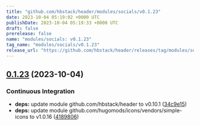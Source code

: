 ```yaml
---
title: "github.com/hbstack/header/modules/socials/v0.1.23"
date: 2023-10-04 05:19:02 +0000 UTC
publishDate: 2023-10-04 05:19:33 +0000 UTC
draft: false
prerelease: false
name: "modules/socials: v0.1.23"
tag_name: "modules/socials/v0.1.23"
release_url: "https://github.com/hbstack/header/releases/tag/modules/socials/v0.1.23"
---
```


## [0.1.23](https://github.com/hbstack/header/compare/modules/socials/v0.1.22...modules/socials/v0.1.23) (2023-10-04)


### Continuous Integration

* **deps:** update module github.com/hbstack/header to v0.10.1 ([34c9e15](https://github.com/hbstack/header/commit/34c9e151de2b8637149f116fc38f3181051006bb))
* **deps:** update module github.com/hugomods/icons/vendors/simple-icons to v1.0.16 ([4189806](https://github.com/hbstack/header/commit/41898062f536fd778670ca8edb41d3e7571db571))
